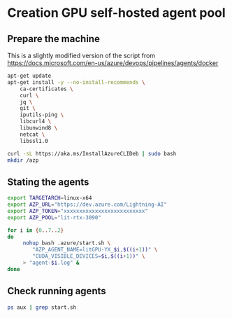 # Creation GPU self-hosted agent pool

## Prepare the machine

This is a slightly modified version of the script from 
https://docs.microsoft.com/en-us/azure/devops/pipelines/agents/docker

```bash
apt-get update
apt-get install -y --no-install-recommends \
    ca-certificates \
    curl \
    jq \
    git \
    iputils-ping \
    libcurl4 \
    libunwind8 \
    netcat \
    libssl1.0

curl -sL https://aka.ms/InstallAzureCLIDeb | sudo bash
mkdir /azp
```

## Stating the agents

```bash
export TARGETARCH=linux-x64
export AZP_URL="https://dev.azure.com/Lightning-AI"
export AZP_TOKEN="xxxxxxxxxxxxxxxxxxxxxxxxxx"
export AZP_POOL="lit-rtx-3090"

for i in {0..7..2}
do
     nohup bash .azure/start.sh \
        "AZP_AGENT_NAME=litGPU-YX_$i,$((i+1))" \
        "CUDA_VISIBLE_DEVICES=$i,$((i+1))" \
     > "agent-$i.log" &
done
```

## Check running agents

```bash
ps aux | grep start.sh
```
